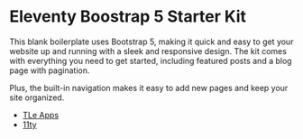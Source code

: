 # Eleventy Boostrap 5 Starter Kit

This blank boilerplate uses Bootstrap 5, making it quick and easy to get your website up and running with a sleek and responsive design. The kit comes with everything you need to get started, including featured posts and a blog page with pagination. 


Plus, the built-in navigation makes it easy to add new pages and keep your site organized.

-  [TLe Apps](https://tleapps.com/eleventy-boostrap-5-starter-kit/)
-  [11ty](https://www.11ty.dev/)
